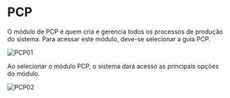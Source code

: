 # PCP
O módulo de PCP é quem cria e gerencia todos os processos de produção do sistema.
Para acessar este módulo, deve-se selecionar a guia PCP.

![PCP01](https://raw.githubusercontent.com/netforcews/docs-erp/master/PCP/imagens/ModuloPCP01.png)

Ao selecionar o módulo PCP, o sistema dará acesso as principais opções do módulo.

![PCP02](https://raw.githubusercontent.com/netforcews/docs-erp/master/PCP/imagens/MenuPCP01.png)
